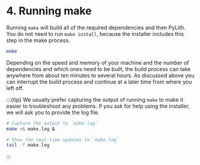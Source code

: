 # 4. Running make

Running `make` will build all of the required dependencies and then PyLith. You do not need to run `make install`, because the installer includes this step in the make process.

```bash
make
```

Depending on the speed and memory of your machine and the number of dependencies and which ones need to be built, the build process can take anywhere from about ten minutes to several hours. As discussed above you can interrupt the build process and continue at a later time from where you left off.

:::{tip}
We usually prefer capturing the output of running `make` to make it
easier to troubleshoot any problems. If you ask for help using the
installer, we will ask you to provide the log file.

```bash
# Capture the output to `make.log`
make >& make.log &

# Show the real-time updates to `make.log`
tail -f make.log
```
:::
